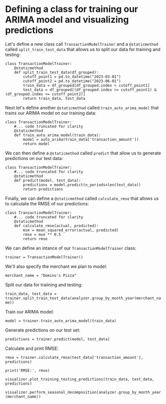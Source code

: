 # Defining a class for training our ARIMA model and visualizing predictions 

Let's define a new class call `TransactionModelTrainer` and a `@staticmethod` called `split_train_test_data` that allows us to split our  data for training and testing:

```
class TransactionModelTrainer:
    @staticmethod
    def split_train_test_data(df_grouped):
        cutoff_point1 = pd.to_datetime("2023-03-01")
        cutoff_point2 = pd.to_datetime("2023-06-01")
        train_data = df_grouped[df_grouped.index < cutoff_point1]
        test_data = df_grouped[(df_grouped.index >= cutoff_point1) & (df_grouped.index <= cutoff_point2)]
        return train_data, test_data
```

Next let's define another `@staticmethod` called `train_auto_arima_model` that trains our ARIMA model on our training data:

```
class TransactionModelTrainer:
    #... code truncated for clarity
    @staticmethod
    def train_auto_arima_model(train_data):
        model = auto_arima(train_data['transaction_amount'])
        return model
```

We can then define a `@staticmethod` called `predict` that allow us to generate predictions on our test data:

```
class TransactionModelTrainer:
    #... code truncated for clarity
    @staticmethod
    def predict(model, test_data):
        predictions = model.predict(n_periods=len(test_data))
        return predictions
```

Finally, we can define a `@staticmethod` called `calculate_rmse` that allows us to calculate the RMSE of our predictions:

```
class TransactionModelTrainer:
    #... code truncated for clarity
    @staticmethod
    def calculate_rmse(actual, predicted):
        mse = mean_squared_error(actual, predicted)
        rmse = mse ** 0.5
        return rmse
```


We can define an intance of our `TransactionModelTrainer` class:

`trainer = TransactionModelTrainer()`

We'll also specify the merchant we plan to model:

`merchant_name = "Domino's Pizza"`

Split our data for traiining and testing:

`train_data, test_data = trainer.split_train_test_data(analyzer.group_by_month_year(merchant_name))`

Train our ARIMA model:

`model = trainer.train_auto_arima_model(train_data)`

Generate predictions on our test set:

`predictions = trainer.predict(model, test_data)`

Calculate and print RMSE:

`rmse = trainer.calculate_rmse(test_data['transaction_amount'], predictions)`


`print('RMSE:', rmse)`


`visualizer.plot_training_testing_predictions(train_data, test_data, predictions)`

`visualizer.perform_seasonal_decomposition(analyzer.group_by_month_year(merchant_name))`


